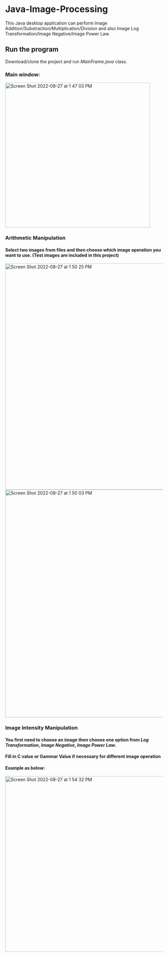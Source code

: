 # Java-Image-Processing
This Java desktop application can perform Image Addition/Substraction/Multiplication/Division and also Image Log Transformation/Image Negative/Image Power Law.

## Run the program
Download/clone the project and run _MainFrame.java_ class.

### Main window:
<img width="463" alt="Screen Shot 2022-08-27 at 1 47 03 PM" src="https://user-images.githubusercontent.com/78637348/187044055-a2a8ea05-5487-4a5e-a8e2-4929e202155d.png">

### Arithmetic Manipulation
#### Select two images from files and then choose which image operation you want to use. (Test images are included in this project)
<img width="723" alt="Screen Shot 2022-08-27 at 1 50 25 PM" src="https://user-images.githubusercontent.com/78637348/187044178-632b1ffd-b21f-4700-9f66-726dda283905.png">

<img width="728" alt="Screen Shot 2022-08-27 at 1 50 03 PM" src="https://user-images.githubusercontent.com/78637348/187044166-79b92525-fac9-40af-a954-54aebc98c279.png">

### Image Intensity Manipulation
#### You first need to choose an image then choose one option from _Log Transformation_, _Image Negative_, _Image Power Law_.
#### Fill in C value or Gammar Value if necessary for different image operation
#### Example as below:
<img width="561" alt="Screen Shot 2022-08-27 at 1 54 32 PM" src="https://user-images.githubusercontent.com/78637348/187044287-ad327237-165b-4e04-a586-113c6280bd21.png">



